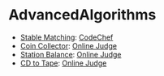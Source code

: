 # AdvancedAlgorithms

* [Stable Matching](StableMatching.cpp): [CodeChef](https://www.codechef.com/problems/STABLEMP) 
* [Coin Collector](CoinCollector.cpp): [Online Judge](https://onlinejudge.org/index.php?option=com_onlinejudge&Itemid=8&page=show_problem&problem=2231)
* [Station Balance](StationBalance.cpp): [Online Judge](https://onlinejudge.org/index.php?option=onlinejudge&Itemid=8&page=show_problem&problem=351)
* [CD to Tape](CDtoTape2.cpp): [Online Judge](https://onlinejudge.org/index.php?option=onlinejudge&page=show_problem&problem=565)
